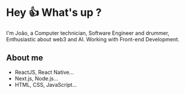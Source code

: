 # Hey 👍 What's up ?

I'm João, a Computer technician, Software Engineer and drummer, Enthusiastic about web3 and AI. Working with Front-end Development.

## About me

<ul>
  <li>ReactJS, React Native...</li>
  <li>Next.js, Node.js...</li>
  <li>HTML, CSS, JavaScript...</li>
</ul>
